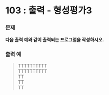 # 103 : 출력 - 형성평가3

### 문제
**다음 출력 예와 같이 출력되는 프로그램을 작성하시오.**

### 출력 예
>TTTTTTTTTT<br>
>TTTTTTTTTT<br>
>    TT<br>
>    TT<br>
>    TT
